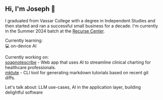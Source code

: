 ## Hi, I'm Joseph 👋

I graduated from Vassar College with a degree in Independent Studies and then started and ran a successful small business for a decade. I'm currently in the Summer 2024 batch at the [Recurse Center](https://www.recurse.com/). 
 
Currently learning:  
💻 on-device AI

Currently working on:  
[soapnotescribe](https://github.com/josephrmartinez/soapnotescribe) - Web app that uses AI to streamline clinical charting for healthcare professionals.  
[mktute](https://www.npmjs.com/package/mktute) - CLI tool for generating markdown tutorials based on recent git diffs.  

Let's talk about: LLM use-cases, AI in the application layer, building delightful software
